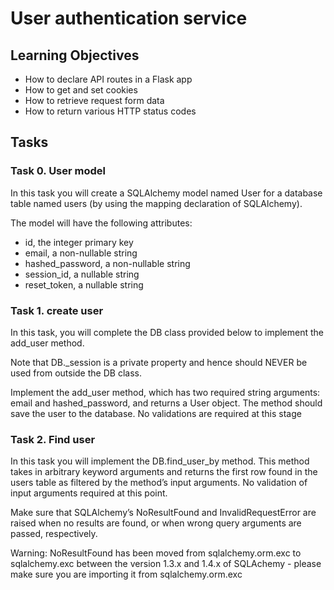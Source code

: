 # User authentication service

## Learning Objectives

- How to declare API routes in a Flask app
- How to get and set cookies
- How to retrieve request form data
- How to return various HTTP status codes

## Tasks

### Task 0. User model

In this task you will create a SQLAlchemy model named User for a database table named users (by using the mapping declaration of SQLAlchemy).

The model will have the following attributes:

- id, the integer primary key
- email, a non-nullable string
- hashed_password, a non-nullable string
- session_id, a nullable string
- reset_token, a nullable string

### Task 1. create user

In this task, you will complete the DB class provided below to implement the add_user method.

Note that DB.\_session is a private property and hence should NEVER be used from outside the DB class.

Implement the add_user method, which has two required string arguments: email and hashed_password, and returns a User object. The method should save the user to the database. No validations are required at this stage

### Task 2. Find user

In this task you will implement the DB.find_user_by method. This method takes in arbitrary keyword arguments and returns the first row found in the users table as filtered by the method’s input arguments. No validation of input arguments required at this point.

Make sure that SQLAlchemy’s NoResultFound and InvalidRequestError are raised when no results are found, or when wrong query arguments are passed, respectively.

Warning:
NoResultFound has been moved from sqlalchemy.orm.exc to sqlalchemy.exc between the version 1.3.x and 1.4.x of SQLAchemy - please make sure you are importing it from sqlalchemy.orm.exc
